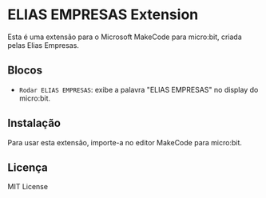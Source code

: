 # ELIAS EMPRESAS Extension

Esta é uma extensão para o Microsoft MakeCode para micro:bit, criada pelas Elias Empresas.

## Blocos

- `Rodar ELIAS EMPRESAS`: exibe a palavra "ELIAS EMPRESAS" no display do micro:bit.

## Instalação

Para usar esta extensão, importe-a no editor MakeCode para micro:bit.

## Licença

MIT License
